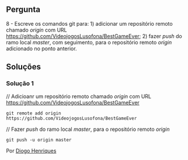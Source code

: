 ## Pergunta

8 - Escreve os comandos git para: 1) adicionar um repositório remoto chamado
_origin_ com URL https://github.com/VideojogosLusofona/BestGameEver; 2) fazer
_push_ do ramo local _master_, com seguimento, para o repositório remoto
_origin_ adicionado no ponto anterior.


## Soluções

### Solução 1

// Adicioanr um repositório remoto chamado _origin_ com URL 
https://github.com/VideojogosLusofona/BestGameEver

`git remote add origin https://github.com/VideojogosLusofona/BestGameEver`

// Fazer _push_ do ramo local _master_, para o repositório remoto _origin_

`git push -u origin master`

Por [Diogo Henriques](https://github.com/diogo-h)
